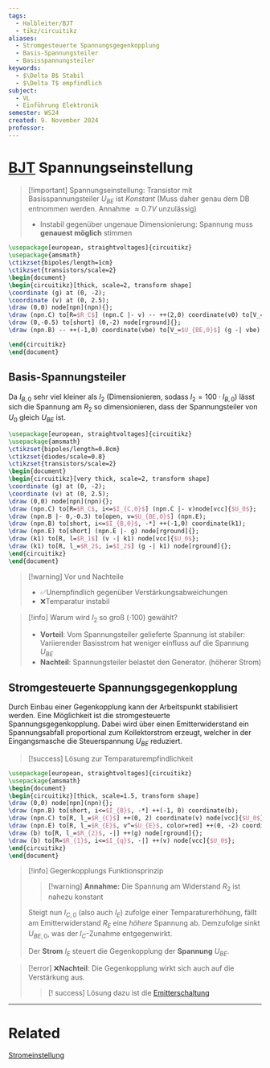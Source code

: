 ```yaml
---
tags:
  - Halbleiter/BJT
  - tikz/circuitikz
aliases:
  - Stromgesteuerte Spannungsgegenkopplung
  - Basis-Spannungsteiler
  - Basisspannungsteiler
keywords:
  - $\Delta B$ Stabil
  - $\Delta T$ empfindlich
subject:
  - VL
  - Einführung Elektronik
semester: WS24
created: 9. November 2024
professor:
---
```

 

# [BJT](Bipolartransistor.md) Spannungseinstellung

> [!important] Spannungseinstellung: Transistor mit Basisspannungsteiler
> $U_{BE}$ ist *Konstant* (Muss daher genau dem DB entnommen werden. Annahme $\approx 0.7 V$ unzulässig)
> - Instabil gegenüber ungenaue Dimensionierung: Spannung muss **genauest möglich** stimmen
>  

```tikz
\usepackage[european, straightvoltages]{circuitikz}
\usepackage{amsmath}
\ctikzset{bipoles/length=1cm}
\ctikzset{transistors/scale=2}
\begin{document}
\begin{circuitikz}[thick, scale=2, transform shape]
\coordinate (g) at (0, -2);
\coordinate (v) at (0, 2.5);
\draw (0,0) node[npn](npn){};
\draw (npn.C) to[R=$R_C$] (npn.C |- v) -- ++(2,0) coordinate(v0) to[V_=$U_0$] (g -| v0) node[rground]{};
\draw (0,-0.5) to[short] (0,-2) node[rground]{};
\draw (npn.B) -- ++(-1,0) coordinate(vbe) to[V_=$U_{BE,0}$] (g -| vbe) node[rground]{};

\end{circuitikz}
\end{document}
```

## Basis-Spannungsteiler

Da $I_{B,0}$ sehr viel kleiner als $I_{2}$ (Dimensionieren, sodass $I_{2}=100\cdot I_{B,0}$) lässt sich die Spannung am $R_{2}$ so dimensionieren, dass der Spannungsteiler von $U_{0}$ gleich $U_{BE}$ ist.

```tikz
\usepackage[european, straightvoltages]{circuitikz}
\usepackage{amsmath}
\ctikzset{bipoles/length=0.8cm}
\ctikzset{diodes/scale=0.8}
\ctikzset{transistors/scale=2}
\begin{document}
\begin{circuitikz}[very thick, scale=2, transform shape]
\coordinate (g) at (0, -2);
\coordinate (v) at (0, 2.5);
\draw (0,0) node[npn](npn){};
\draw (npn.C) to[R=$R_C$, i<=$I_{C,0}$] (npn.C |- v)node[vcc]{$U_0$};
\draw (npn.B |- 0,-0.3) to[open, v=$U_{BE,0}$] (npn.E);
\draw (npn.B) to[short, i<=$I_{B,0}$, -*] ++(-1,0) coordinate(k1);
\draw (npn.E) to[short] (npn.E |- g) node[rground]{};
\draw (k1) to[R, l=$R_1$] (v -| k1) node[vcc]{$U_0$};
\draw (k1) to[R, l_=$R_2$, i=$I_2$] (g -| k1) node[rground]{};
\end{circuitikz}
\end{document}
```

> [!warning] Vor und Nachteile
> - ✅Unempfindlich gegenüber Verstärkungsabweichungen 
> - ❌Temparatur instabil 

> [!info] Warum wird $I_{2}$ so groß ($\cdot 100$) gewählt?
> - **Vorteil**: Vom Spannungsteiler gelieferte Spannung ist stabiler: Variierender Basisstrom hat weniger einfluss auf die Spannung $U_{BE}$
> - **Nachteil**: Spannungsteiler belastet den Generator. (höherer Strom)

## Stromgesteuerte Spannungsgegenkopplung

Durch Einbau einer Gegenkopplung kann der Arbeitspunkt stabilisiert werden. Eine Möglichkeit ist die stromgesteuerte Spannungsgegenkopplung. Dabei wird über einen Emitterwiderstand ein Spannungsabfall proportional zum Kollektorstrom erzeugt, welcher in der Eingangsmasche die Steuerspannung $U_{BE}$ reduziert.

> [!success] Lösung zur Temparaturempfindlichkeit

```tikz
\usepackage[european, straightvoltages]{circuitikz}
\usepackage{amsmath}
\begin{document}
\begin{circuitikz}[thick, scale=1.5, transform shape]
\draw (0,0) node[npn](npn){};
\draw (npn.B) to[short, i<=$I_{B}$, -*] ++(-1, 0) coordinate(b);
\draw (npn.C) to[R, l_=$R_{C}$] ++(0, 2) coordinate(v) node[vcc]{$U_0$};
\draw (npn.E) to[R, l_=$R_{E}$, v^=$U_{E}$, color=red] ++(0, -2) coordinate(g) node[rground]{};
\draw (b) to[R, l_=$R_{2}$, -|] ++(g) node[rground]{};
\draw (b) to[R=$R_{1}$, i<=$I_{q}$, -|] ++(v) node[vcc]{$U_0$};
\end{circuitikz}
\end{document}
```

> [!info] Gegenkopplungs Funktionsprinzip
> > [!warning] **Annahme:** Die Spannung am Widerstand $R_{2}$ ist nahezu konstant
> 
> Steigt nun $I_{C,0}$ (also auch $I_{E}$) zufolge einer Temparaturerhöhung, fällt am Emitterwiderstand $R_{E}$ eine *höhere* Spannung ab. Demzufolge sinkt $U_{BE,0}$, was der $I_{C}$-Zunahme entgegenwirkt.
> 
> Der **Strom** $I_{E}$ steuert die Gegenkopplung der **Spannung** $U_{BE}$.

> [!error] ❌**Nachteil**: Die Gegenkopplung wirkt sich auch auf die Verstärkung aus.
> > [! success] Lösung dazu ist die [Emitterschaltung](Kollektorfolger.md)

---

# Related

[Stromeinstellung](Stromeinstellung.md)